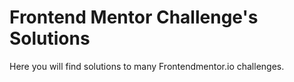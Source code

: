 # Frontend Mentor Challenge's Solutions
Here you will find solutions to many Frontendmentor.io challenges.
